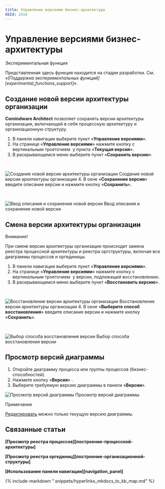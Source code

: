 ```yaml
---
title: Управление версиями бизнес-архитектуры
kbId: 2414
---
```


# Управление версиями бизнес-архитектуры

Экспериментальная функция

Представленная здесь функция находится на стадии разработки. См. *«[Поддержка экспериментальных функций][experimental_functions_support]»*.

## Создание новой версии архитектуры организации

**Comindware Architect** позволяет сохранять версии архитектуры организации, включающей в себя процессную архитектуру и организационную структуру.

1. В панели навигации выберите пункт «**Управление версиями**».
2. На странице «**Управление версиями**» нажмите кнопку с вертикальным троеточием *‌* у пункта «**Текущая версия**».
3. В раскрывающемся меню выберите пункт «**Сохранить версию**».

 

![Создание новой версии архитектуры организации](https://kb.comindware.ru/assets/version_control_create.png)
Создание новой версии архитектуры организации
4. В окне «**Сохранение версии**» введите описание версии и нажмите кнопку «**Сохранить**».

 

![Ввод описания и сохранение новой версии](https://kb.comindware.ru/assets/version_control_description.png)
Ввод описания и сохранение новой версии

## Смена версии архитектуры организации

Внимание!

При смене версии архитектуры организации происходит замена реестра процессной архитектуры и реестра оргструктуры, включая все диаграммы процессов и оргединицы.

1. В панели навигации выберите пункт «**Управление версиями**».
2. На странице «**Управление версиями**» нажмите кнопку с вертикальным троеточием *‌* у версии, подлежащей восстановлению.
3. В раскрывающемся меню выберите пункт «**Восстановить версию**».

 

![Восстановление версии архитектуры организации](https://kb.comindware.ru/assets/version_control_restore.png)
Восстановление версии архитектуры организации
4. В окне «**Выберите способ восстановления**» введите описание версии и нажмите кнопку «**Сохранить**».

 

![Выбор способа восстановления версии](https://kb.comindware.ru/assets/version_control_restore_options.png)
Выбор способа восстановления версии

## Просмотр версий диаграммы

1. Откройте диаграмму процесса или группы процессов (бизнес-способностей).
2. Нажмите кнопку «**Версия**» *‌*.
3. Выберите требуемую версию диаграммы в панели «**Версии**».
![Просмотр версий диаграммы](https://kb.comindware.ru/assets/version_control_viewing_diagram_versions.png)
Просмотр версий диаграммы

Примечание

[Редактировать](https://kb.comindware.ru/article.php?id=2431) можно только текущую версию диаграммы.

## Связанные статьи

**[Просмотр реестра процессов][построение-процессной-архитектуры]**

**[Просмотр реестра оргединиц][построение-организационной-структуры]**

**[Использование панели навигации][navigation_panel]**

{% include-markdown ".snippets/hyperlinks_mkdocs_to_kb_map.md" %}
